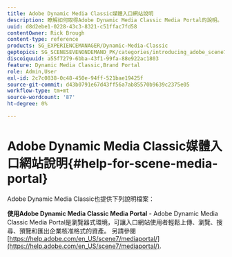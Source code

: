 ```yaml
---
title: Adobe Dynamic Media Classic媒體入口網站說明
description: 瞭解如何取得Adobe Dynamic Media Classic Media Portal的說明。
uuid: d8d2ebe1-0228-43c3-8321-c51ffac7fd58
contentOwner: Rick Brough
content-type: reference
products: SG_EXPERIENCEMANAGER/Dynamic-Media-Classic
geptopics: SG_SCENESEVENONDEMAND_PK/categories/introducing_adobe_scene7
discoiquuid: a55f7279-6bba-43f1-99fa-88e922ac1803
feature: Dynamic Media Classic,Brand Portal
role: Admin,User
exl-id: 2c7c0838-0c48-450e-94ff-521bae19425f
source-git-commit: d43b0791e67d43ff56a7ab85570b9639c2375e05
workflow-type: tm+mt
source-wordcount: '87'
ht-degree: 0%

---
```


# Adobe Dynamic Media Classic媒體入口網站說明{#help-for-scene-media-portal}

Adobe Dynamic Media Classic也提供下列說明檔案：

**使用Adobe Dynamic Media Classic Media Portal** - Adobe Dynamic Media Classic Media Portal是瀏覽器式環境，可讓入口網站使用者輕鬆上傳、瀏覽、搜尋、預覽和匯出企業核准格式的資產。 另請參閱 [https://help.adobe.com/en_US/scene7/mediaportal/](https://help.adobe.com/en_US/scene7/mediaportal/).

<!-- Is this topic still needed? -rb 04/22/21
 used to point to www.adobe.com/go/learn_sc7_mediaportalusing_en and http://help.adobe.com/en_US/scene7/mediaportal/-->